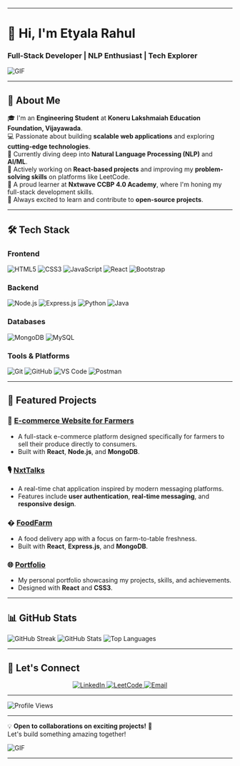 
---

# 👋 Hi, I'm **Etyala Rahul**  
### **Full-Stack Developer | NLP Enthusiast | Tech Explorer**  

![GIF](https://media.giphy.com/media/qgQUggAC3Pfv687qPC/giphy.gif)  

---

## 🚀 **About Me**  
🎓 I'm an **Engineering Student** at **Koneru Lakshmaiah Education Foundation, Vijayawada**.  
💻 Passionate about building **scalable web applications** and exploring **cutting-edge technologies**.  
🤖 Currently diving deep into **Natural Language Processing (NLP)** and **AI/ML**.  
🎯 Actively working on **React-based projects** and improving my **problem-solving skills** on platforms like LeetCode.  
📖 A proud learner at **Nxtwave CCBP 4.0 Academy**, where I'm honing my full-stack development skills.  
🌱 Always excited to learn and contribute to **open-source projects**.  

---

## 🛠️ **Tech Stack**  

### **Frontend**  
![HTML5](https://img.shields.io/badge/-HTML5-E34F26?style=for-the-badge&logo=html5&logoColor=white)
![CSS3](https://img.shields.io/badge/-CSS3-1572B6?style=for-the-badge&logo=css3&logoColor=white)
![JavaScript](https://img.shields.io/badge/-JavaScript-F7DF1E?style=for-the-badge&logo=javascript&logoColor=black)
![React](https://img.shields.io/badge/-React-61DAFB?style=for-the-badge&logo=react&logoColor=black)
![Bootstrap](https://img.shields.io/badge/-Bootstrap-7952B3?style=for-the-badge&logo=bootstrap&logoColor=white)

### **Backend**  
![Node.js](https://img.shields.io/badge/-Node.js-339933?style=for-the-badge&logo=node.js&logoColor=white)
![Express.js](https://img.shields.io/badge/-Express.js-000000?style=for-the-badge&logo=express&logoColor=white)
![Python](https://img.shields.io/badge/-Python-3776AB?style=for-the-badge&logo=python&logoColor=white)
![Java](https://img.shields.io/badge/-Java-007396?style=for-the-badge&logo=java&logoColor=white)

### **Databases**  
![MongoDB](https://img.shields.io/badge/-MongoDB-47A248?style=for-the-badge&logo=mongodb&logoColor=white)
![MySQL](https://img.shields.io/badge/-MySQL-4479A1?style=for-the-badge&logo=mysql&logoColor=white)

### **Tools & Platforms**  
![Git](https://img.shields.io/badge/-Git-F05032?style=for-the-badge&logo=git&logoColor=white)
![GitHub](https://img.shields.io/badge/-GitHub-181717?style=for-the-badge&logo=github&logoColor=white)
![VS Code](https://img.shields.io/badge/-VS%20Code-007ACC?style=for-the-badge&logo=visual-studio-code&logoColor=white)
![Postman](https://img.shields.io/badge/-Postman-FF6C37?style=for-the-badge&logo=postman&logoColor=white)

---

## 🌟 **Featured Projects**  

### 🛒 **[E-commerce Website for Farmers](https://e-commerce-fron-89rh.onrender.com/)**  
- A full-stack e-commerce platform designed specifically for farmers to sell their produce directly to consumers.  
- Built with **React**, **Node.js**, and **MongoDB**.  

### 🎙️ **[NxtTalks](https://rahuletyala.ccbp.tech/)**  
- A real-time chat application inspired by modern messaging platforms.  
- Features include **user authentication**, **real-time messaging**, and **responsive design**.  

### � **[FoodFarm](https://rahuletyalafm.ccbp.tech/)**  
- A food delivery app with a focus on farm-to-table freshness.  
- Built with **React**, **Express.js**, and **MongoDB**.  

### 🌐 **[Portfolio](https://portfoliorahul.ccbp.tech/)**  
- My personal portfolio showcasing my projects, skills, and achievements.  
- Designed with **React** and **CSS3**.  

---

## 📊 **GitHub Stats**  

![GitHub Streak](https://github-readme-streak-stats.herokuapp.com/?user=EtyalaRahul&theme=tokyonight) 
![GitHub Stats](https://github-readme-stats.vercel.app/apiusername=EtyalaRahul&show_icons=true&theme=radical) 
![Top Languages](https://github-readme-stats.vercel.app/api/top-langs/?username=EtyalaRahul&layout=compact&theme=tokyonight)  

---

## 🤝 **Let's Connect**  

<p align="center">
  <a href="https://www.linkedin.com/in/etyalarahul/">
    <img src="https://img.shields.io/badge/-LinkedIn-blue?style=for-the-badge&logo=linkedin" alt="LinkedIn"/>
  </a>
  <a href="https://leetcode.com/u/klu_2300032656/">
    <img src="https://img.shields.io/badge/-LeetCode-orange?style=for-the-badge&logo=leetcode" alt="LeetCode"/>
  </a>
  <a href="mailto:rahuletyala@gmail.com">
    <img src="https://img.shields.io/badge/-Email-red?style=for-the-badge&logo=gmail&logoColor=white" alt="Email"/>
  </a>
</p>

---

![Profile Views](https://komarev.com/ghpvc/?username=EtyalaRahul&color=blue&style=flat)  

---

💡 **Open to collaborations on exciting projects!** 🚀  
Let's build something amazing together!  

![GIF](https://media.giphy.com/media/LmNwrBhejkK9EFP504/giphy.gif)  

--- 
